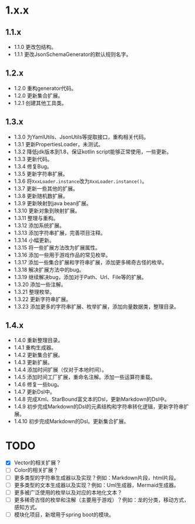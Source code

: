 # 1.x.x

## 1.1.x

* 1.1.0 更改包结构。
* 1.1.1 更改JsonSchemaGenerator的默认规则名字。

## 1.2.x

* 1.2.0 重构generator代码。
* 1.2.0 更新集合扩展。
* 1.2.1 创建其他工具类。

## 1.3.x

* 1.3.0 为YamlUtils、JsonUtils等提取接口，重构相关代码。
* 1.3.1 更新PropertiesLoader，未测试。
* 1.3.2 降低jdk版本到1.8，保证kotlin script能够正常使用，一些更新。
* 1.3.3 更新代码。
* 1.3.4 修复Bug。
* 1.3.5 更新字符串扩展。
* 1.3.6 将`XxxLoader.instance`改为`XxxLoader.instance()`。
* 1.3.7 更新一些其他的扩展。
* 1.3.8 更新随机数扩展。
* 1.3.9 更新映射到java bean扩展。
* 1.3.10 更新对象到映射扩展。
* 1.3.11 整理与重构。
* 1.3.12 添加系统扩展。
* 1.3.13 添加字符串扩展，完善项目注释。
* 1.3.14 小幅更新。
* 1.3.15 将一些扩展方法改为扩展属性。
* 1.3.16 添加一些用于游戏作品的常见枚举。
* 1.3.17 添加一些集合扩展和字符串扩展，添加更多稀奇古怪的枚举。
* 1.3.18 解决扩展方法中的bug。
* 1.3.19 继续解决bug，添加对于Path、Url、File等的扩展。
* 1.3.20 添加一些注解。
* 1.3.21 整理枚举。
* 1.3.22 更新字符串扩展。
* 1.3.23 添加更多的字符串扩展、枚举扩展，添加向量数据类，整理目录。

## 1.4.x

* 1.4.0 重新整理目录。
* 1.4.1 重构生成器。
* 1.4.2 更新集合扩展。
* 1.4.3 更新扩展。
* 1.4.4 添加时间扩展（仅对于本地时间）。
* 1.4.5 添加时间工厂扩展，重命名注解。添加一些运算符重载。
* 1.4.6 修复一些bug。
* 1.4.7 更新Dsl中。
* 1.4.8 完成Xml、StarBound富文本的Dsl，更新Markdown的Dsl中。
* 1.4.9 初步完成Markdown的Dsl的元素结构和字符串转化逻辑，更新字符串扩展。
* 1.4.10 初步完成Markdown的Dsl。更新集合扩展。

# TODO

* [X] Vector的相关扩展？
* [ ] Color的相关扩展？
* [ ] 更多类型的字符串生成器以及实现？例如：Markdown片段，html片段。
* [ ] 更多类型的文本生成器以及实现？例如：Uml生成器，Mermaid生成器。
* [ ] 更多被广泛使用的枚举以及对应的本地化文本？
* [ ] 更多稀奇古怪的枚举和注解（主要用于游戏）？例如：龙的分类，移动方式，感知方式。
* [ ] 模块化项目，新增用于spring boot的模块。
